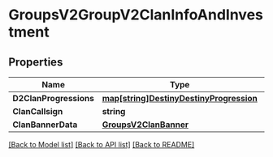 # GroupsV2GroupV2ClanInfoAndInvestment

## Properties
Name | Type | Description | Notes
------------ | ------------- | ------------- | -------------
**D2ClanProgressions** | [**map[string]DestinyDestinyProgression**](Destiny.DestinyProgression.md) |  | [optional] 
**ClanCallsign** | **string** |  | [optional] 
**ClanBannerData** | [**GroupsV2ClanBanner**](GroupsV2.ClanBanner.md) |  | [optional] 

[[Back to Model list]](../README.md#documentation-for-models) [[Back to API list]](../README.md#documentation-for-api-endpoints) [[Back to README]](../README.md)


